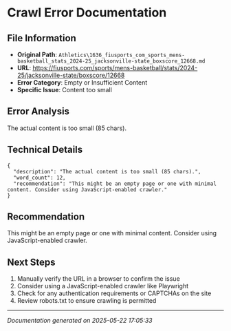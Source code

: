# Crawl Error Documentation

## File Information
- **Original Path**: `Athletics\1636_fiusports_com_sports_mens-basketball_stats_2024-25_jacksonville-state_boxscore_12668.md`
- **URL**: https://fiusports.com/sports/mens-basketball/stats/2024-25/jacksonville-state/boxscore/12668
- **Error Category**: Empty or Insufficient Content
- **Specific Issue**: Content too small

## Error Analysis
The actual content is too small (85 chars).

## Technical Details
```
{
  "description": "The actual content is too small (85 chars).",
  "word_count": 12,
  "recommendation": "This might be an empty page or one with minimal content. Consider using JavaScript-enabled crawler."
}
```

## Recommendation
This might be an empty page or one with minimal content. Consider using JavaScript-enabled crawler.

## Next Steps
1. Manually verify the URL in a browser to confirm the issue
2. Consider using a JavaScript-enabled crawler like Playwright
3. Check for any authentication requirements or CAPTCHAs on the site
4. Review robots.txt to ensure crawling is permitted

---
*Documentation generated on 2025-05-22 17:05:33*

